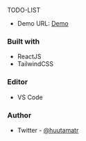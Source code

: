 TODO-LIST

- Demo URL: [Demo](todolist-htma.netlify.app)

### Built with

- ReactJS
- TailwindCSS

### Editor

- VS Code

### Author

- Twitter - [@huutamatr](https://twitter.com/huutamatr)
